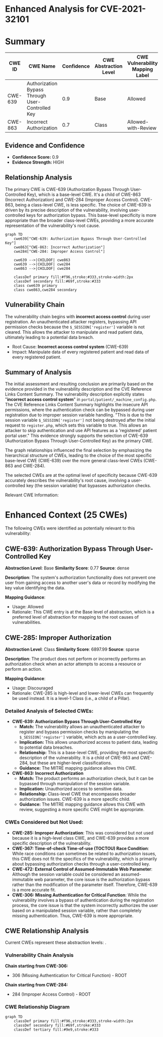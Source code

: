 # Enhanced Analysis for CVE-2021-32101

# Summary
| CWE ID | CWE Name | Confidence | CWE Abstraction Level | CWE Vulnerability Mapping Label | CWE-Vulnerability Mapping Notes |
|---|---|---|---|---|---|
| CWE-639 | Authorization Bypass Through User-Controlled Key | 0.9 | Base | Allowed | Primary CWE |
| CWE-863 | Incorrect Authorization | 0.7 | Class | Allowed-with-Review | Secondary Candidate |

## Evidence and Confidence

*   **Confidence Score:** 0.9
*   **Evidence Strength:** HIGH

## Relationship Analysis
The primary CWE is CWE-639 (Authorization Bypass Through User-Controlled Key), which is a base-level CWE. It's a child of CWE-863 (Incorrect Authorization) and CWE-284 (Improper Access Control). CWE-863, being a class-level CWE, is less specific. The choice of CWE-639 is driven by its precise description of the vulnerability, involving user-controlled keys for authorization bypass. This base-level specificity is more appropriate than the broader class-level CWEs, providing a more accurate representation of the vulnerability's root cause.

```mermaid
graph TD
    cwe639["CWE-639: Authorization Bypass Through User-Controlled Key"]
    cwe863["CWE-863: Incorrect Authorization"]
    cwe284["CWE-284: Improper Access Control"]
    
    cwe639 -->|CHILDOF| cwe863
    cwe639 -->|CHILDOF| cwe284
    cwe863 -->|CHILDOF| cwe284
    
    classDef primary fill:#f96,stroke:#333,stroke-width:2px
    classDef secondary fill:#69f,stroke:#333
    class cwe639 primary
    class cwe863,cwe284 secondary
```

## Vulnerability Chain
The vulnerability chain begins with **incorrect access control** during user registration. An unauthenticated attacker registers, bypassing API permission checks because the `$_SESSION['register']` variable is not cleared. This allows the attacker to manipulate and read patient data, ultimately leading to a potential data breach.
- Root Cause: **Incorrect access control system** (CWE-639)
- Impact: Manipulate data of every registered patient and read data of every registered patient.

## Summary of Analysis
The initial assessment and resulting conclusion are primarily based on the evidence provided in the vulnerability description and the CVE Reference Links Content Summary. The vulnerability description explicitly states "**incorrect access control system**" in `portal/patient/_machine_config.php`. The CVE Reference Links Content Summary highlights the insecure API permissions, where the authentication check can be bypassed during user registration due to improper session variable handling. "This is due to the session variable `$_SESSION['register']` not being destroyed after the initial request to `register.php`, which sets this variable to true. This allows an attacker to skip authentication and use API features as a 'registered' patient portal user." This evidence strongly supports the selection of CWE-639 (Authorization Bypass Through User-Controlled Key) as the primary CWE.

The graph relationships influenced the final selection by emphasizing the hierarchical structure of CWEs, leading to the choice of the most specific base-level CWE (CWE-639) over the more general class-level CWEs (CWE-863 and CWE-284).

The selected CWEs are at the optimal level of specificity because CWE-639 accurately describes the vulnerability's root cause, involving a user-controlled key (the session variable) that bypasses authorization checks.

Relevant CWE Information:

# Enhanced Context (25 CWEs)
The following CWEs were identified as potentially relevant to this vulnerability:

## CWE-639: Authorization Bypass Through User-Controlled Key
**Abstraction Level**: Base
**Similarity Score**: 0.77
**Source**: dense

**Description**:
The system's authorization functionality does not prevent one user from gaining access to another user's data or record by modifying the key value identifying the data.

**Mapping Guidance**:
- Usage: Allowed
- Rationale: This CWE entry is at the Base level of abstraction, which is a preferred level of abstraction for mapping to the root causes of vulnerabilities.

## CWE-285: Improper Authorization
**Abstraction Level**: Class
**Similarity Score**: 6897.99
**Source**: sparse

**Description**:
The product does not perform or incorrectly performs an authorization check when an actor attempts to access a resource or perform an action.

**Mapping Guidance**:
- Usage: Discouraged
- Rationale: CWE-285 is high-level and lower-level CWEs can frequently be used instead. It is a level-1 Class (i.e., a child of a Pillar).

### Detailed Analysis of Selected CWEs:

*   **CWE-639: Authorization Bypass Through User-Controlled Key**
    *   **Match:** The vulnerability allows an unauthenticated attacker to register and bypass permission checks by manipulating the `$_SESSION['register']` variable, which acts as a user-controlled key.
    *   **Implication:** This allows unauthorized access to patient data, leading to potential data breaches.
    *   **Relationship:** This is a base-level CWE, providing the most specific description of the vulnerability. It is a child of CWE-863 and CWE-284, but these are higher-level classifications.
    *   **Guidance:** The MITRE mapping guidance allows this CWE.
*   **CWE-863: Incorrect Authorization**
    *   **Match:** The product performs an authorization check, but it can be bypassed through manipulation of the session variable.
    *   **Implication:** Unauthorized access to sensitive data.
    *   **Relationship:** Class-level CWE that encompasses broader authorization issues. CWE-639 is a more specific child.
    *   **Guidance:** The MITRE mapping guidance allows this CWE with review, suggesting a more specific CWE might be appropriate.

### CWEs Considered but Not Used:

*   **CWE-285: Improper Authorization**: This was considered but not used because it is a high-level class CWE, and CWE-639 provides a more specific description of the vulnerability.
*   **CWE-367: Time-of-check Time-of-use (TOCTOU) Race Condition**: While race conditions can sometimes be related to authorization issues, this CWE does not fit the specifics of the vulnerability, which is primarily about bypassing authorization checks through a user-controlled key.
*   **CWE-472: External Control of Assumed-Immutable Web Parameter**: Although the session variable could be considered an assumed-immutable web parameter, the core issue is the authorization bypass rather than the modification of the parameter itself. Therefore, CWE-639 is a more accurate fit.
*   **CWE-306: Missing Authentication for Critical Function**: While the vulnerability involves a bypass of authentication during the registration process, the core issue is that the system incorrectly authorizes the user based on a manipulated session variable, rather than completely missing authentication. Thus, CWE-639 is more appropriate.


## CWE Relationship Analysis

Current CWEs represent these abstraction levels: .


### Vulnerability Chain Analysis

**Chain starting from CWE-306:**
- 306 (Missing Authentication for Critical Function) - ROOT


**Chain starting from CWE-284:**
- 284 (Improper Access Control) - ROOT



### CWE Relationship Diagram

```mermaid
graph TD
    classDef primary fill:#f96,stroke:#333,stroke-width:2px
    classDef secondary fill:#69f,stroke:#333
    classDef tertiary fill:#9e9,stroke:#333
```